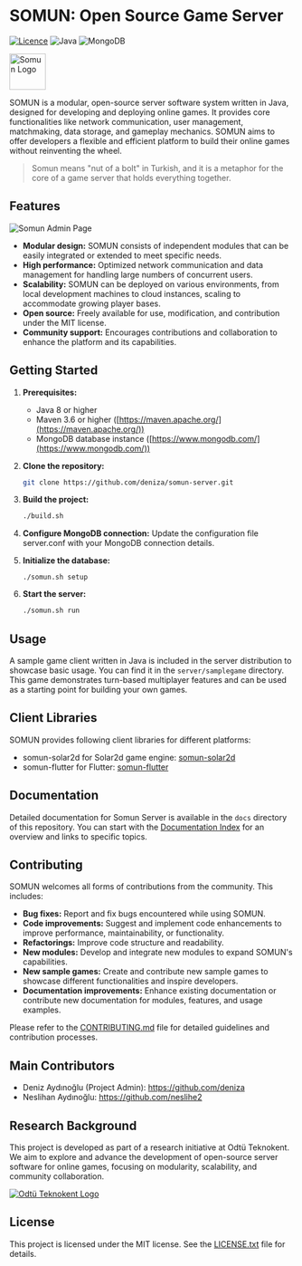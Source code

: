 # SOMUN: Open Source Game Server

[![Licence](https://img.shields.io/github/license/Ileriayo/markdown-badges?style=for-the-badge)](./LICENSE)
![Java](https://img.shields.io/badge/java-%23ED8B00.svg?style=for-the-badge&logo=openjdk&logoColor=white)
![MongoDB](https://img.shields.io/badge/MongoDB-%234ea94b.svg?style=for-the-badge&logo=mongodb&logoColor=white)


<img src="https://he2apps.com/somun/somun-logo-icon-small.png" alt="Somun Logo" width="64" height="auto">

SOMUN is a modular, open-source server software system written in Java, designed for developing and deploying online games. It provides core functionalities like network communication, user management, matchmaking, data storage, and gameplay mechanics. SOMUN aims to offer developers a flexible and efficient platform to build their online games without reinventing the wheel.

> Somun means "nut of a bolt" in Turkish, and it is a metaphor for the core of a game server that holds everything together.

## Features

<img src="https://he2apps.com/somun/somun-admin.png" alt="Somun Admin Page" width="auto" height="auto">

* **Modular design:** SOMUN consists of independent modules that can be easily integrated or extended to meet specific needs.
* **High performance:** Optimized network communication and data management for handling large numbers of concurrent users.
* **Scalability:** SOMUN can be deployed on various environments, from local development machines to cloud instances, scaling to accommodate growing player bases.
* **Open source:** Freely available for use, modification, and contribution under the MIT license.
* **Community support:** Encourages contributions and collaboration to enhance the platform and its capabilities.

## Getting Started

1. **Prerequisites:**
    * Java 8 or higher
    * Maven 3.6 or higher ([https://maven.apache.org/](https://maven.apache.org/))
    * MongoDB database instance ([https://www.mongodb.com/](https://www.mongodb.com/))
2. **Clone the repository:**
    ```bash
    git clone https://github.com/deniza/somun-server.git
    ```
3. **Build the project:**
    ```bash
    ./build.sh
    ```
4. **Configure MongoDB connection:**
   Update the configuration file server.conf with your MongoDB connection details.

5. **Initialize the database:**
    ```
    ./somun.sh setup
    ```
   
6. **Start the server:**
    ```bash
    ./somun.sh run
    ```

## Usage

A sample game client written in Java is included in the server distribution to showcase basic usage. You can find it in the `server/samplegame` directory. This game demonstrates turn-based multiplayer features and can be used as a starting point for building your own games.

## Client Libraries

SOMUN provides following client libraries for different platforms:
* somun-solar2d for Solar2d game engine: [somun-solar2d](https://github.com/deniza/somun-solar2d)
* somun-flutter for Flutter: [somun-flutter](https://github.com/deniza/somun-flutter)

## Documentation

Detailed documentation for Somun Server is available in the `docs` directory of this repository. You can start with the [Documentation Index](docs/index.MD) for an overview and links to specific topics.

## Contributing

SOMUN welcomes all forms of contributions from the community. This includes:

* **Bug fixes:** Report and fix bugs encountered while using SOMUN.
* **Code improvements:** Suggest and implement code enhancements to improve performance, maintainability, or functionality.
* **Refactorings:** Improve code structure and readability.
* **New modules:** Develop and integrate new modules to expand SOMUN's capabilities.
* **New sample games:** Create and contribute new sample games to showcase different functionalities and inspire developers.
* **Documentation improvements:** Enhance existing documentation or contribute new documentation for modules, features, and usage examples.

Please refer to the [CONTRIBUTING.md](docs/CONTRIBUTING.md) file for detailed guidelines and contribution processes.

## Main Contributors

* Deniz Aydınoğlu (Project Admin): https://github.com/deniza
* Neslihan Aydınoğlu: https://github.com/neslihe2

## Research Background

This project is developed as part of a research initiative at Odtü Teknokent. We aim to explore and advance the development of open-source server software for online games, focusing on modularity, scalability, and community collaboration.

[<img src="https://he2apps.com/somun/teknokent-logo.png" alt="Odtü Teknokent Logo">](https://odtuteknokent.com.tr)

## License

This project is licensed under the MIT license. See the [LICENSE.txt](LICENSE.txt) file for details.
